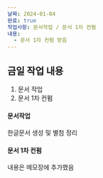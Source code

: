 ```yaml
---
날짜: 2024-01-04
완료: true
작업사항: 문서작업 / 문서 1차 컨펌
내용:
  - 문서 1차 컨펌 받음
---
```

## 금일 작업 내용
1. 문서 작업
2. 문서 1차 컨펌


#### 문서작업
한글문서 생성 및 별첨 정리

#### 문서 1차 컨펌
내용은 메모장에 추가했음 
